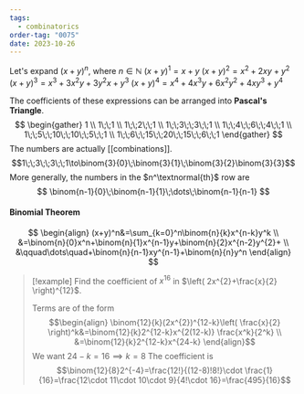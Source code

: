 ```yaml
---
tags:
  - combinatorics
order-tag: "0075"
date: 2023-10-26
---
```

Let's expand $(x+y)^n$, where $n\in\mathbb{N}$
$(x+y)^1=x+y$
$(x+y)^2=x^2+2xy+y^2$
$(x+y)^3=x^3+3x^{2}y+3y^{2}x+y^{3}$
$(x+y)^4=x^4+4x^{3}y+6x^{2}y^{2}+4xy^{3}+y^4$

The coefficients of these expressions can be arranged into **Pascal's Triangle**.
$$
\begin{gather}
1 \\
1\;\;1 \\
1\;\;2\;\;1 \\
1\;\;3\;\;3\;\;1 \\
1\;\;4\;\;6\;\;4\;\;1 \\
1\;\;5\;\;10\;\;10\;\;5\;\;1 \\
1\;\;6\;\;15\;\;20\;\;15\;\;6\;\;1
\end{gather}
$$
The numbers are actually [[combinations]].
$$1\;\;3\;\;3\;\;1\to\binom{3}{0}\;\binom{3}{1}\;\binom{3}{2}\binom{3}{3}$$
More generally, the numbers in the $n^\textnormal{th}$ row are
$$
\binom{n-1}{0}\;\binom{n-1}{1}\;\dots\;\binom{n-1}{n-1}
$$
#### Binomial Theorem
$$
\begin{align}
(x+y)^n&=\sum_{k=0}^n\binom{n}{k}x^{n-k}y^k \\
&=\binom{n}{0}x^n+\binom{n}{1}x^{n-1}y+\binom{n}{2}x^{n-2}y^{2}+ \\
&\qquad\dots\quad+\binom{n}{n-1}xy^{n-1}+\binom{n}{n}y^n
\end{align}
$$
>[!example]
>Find the coefficient of $x^{16}$ in $\left( 2x^{2}+\frac{x}{2} \right)^{12}$.
>
>Terms are of the form
>$$\begin{align}
\binom{12}{k}(2x^{2})^{12-k}\left( \frac{x}{2} \right)^k&=\binom{12}{k}2^{12-k}x^{2(12-k)} \frac{x^k}{2^k} \\
&=\binom{12}{k}2^{12-k}x^{24-k}
\end{align}$$
>We want $24-k=16\implies k=8$
>The coefficient is
>$$\binom{12}{8}2^{-4}=\frac{12!}{(12-8)!8!}\cdot \frac{1}{16}=\frac{12\cdot 11\cdot 10\cdot 9}{4!\cdot 16}=\frac{495}{16}$$

